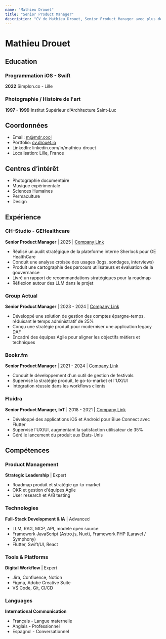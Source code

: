```yaml
---
name: "Mathieu Drouet"
title: "Senior Product Manager"
description: "CV de Mathieu Drouet, Senior Product Manager avec plus de 10 ans d'expérience en gestion de produits numériques et transformation digitale."
---
```


# Mathieu Drouet

## Education

### Programmation iOS - Swift
**2022**
Simplon.co - Lille

### Photographie / Histoire de l'art
**1997 - 1999**
Institut Supérieur d'Architecture Saint-Luc

## Coordonnées

- Email: m@mdr.cool
- Portfolio: [cv.drouet.io](https://cv.drouet.io)
- LinkedIn: linkedin.com/in/mathieu-drouet
- Localisation: Lille, France

## Centres d’intérêt

- Photographie documentaire
- Musique expérimentale
- Sciences Humaines
- Permaculture
- Design

## Expérience

### CH-Studio - GEHealthcare
**Senior Product Manager** | 2025 | [Company Link](https://chstudio.fr/project/plateforme-de-gestion-de-donnees-dicom/)

- Réalisé un audit stratégique de la plateforme interne Sherlock pour GE HealthCare
- Conduit une analyse croisée des usages (logs, sondages, interviews)
- Produit une cartographie des parcours utilisateurs et évaluation de la gouvernance
- Livré un rapport de recommandations stratégiques pour la roadmap
- Réflexion autour des LLM dans le projet

### Group Actual
**Senior Product Manager** | 2023 - 2024 | [Company Link](https://www.groupeactual.eu/)

- Développé une solution de gestion des comptes épargne-temps, réduisant le temps administratif de 25%
- Conçu une stratégie produit pour moderniser une application legacy DAF
- Encadré des équipes Agile pour aligner les objectifs métiers et techniques

### Bookr.fm
**Senior Product Manager** | 2021 - 2024 | [Company Link](https://bookr.fm/)

- Conduit le développement d'un outil de gestion de festivals
- Supervisé la stratégie produit, le go-to-market et l'UX/UI
- Intégration réussie dans les workflows clients

### Fluidra
**Senior Product Manager, IoT** | 2018 - 2021 | [Company Link](https://www.fluidra.com/)

- Développé des applications iOS et Android pour Blue Connect avec Flutter
- Supervisé l'UX/UI, augmentant la satisfaction utilisateur de 35%
- Géré le lancement du produit aux États-Unis

## Compétences

### Product Management
**Strategic Leadership** | Expert

- Roadmap produit et stratégie go-to-market
- OKR et gestion d'équipes Agile
- User research et A/B testing

### Technologies
**Full-Stack Development & IA** | Advanced
 
- LLM, RAG, MCP, API, modele open source
- Framework JavaScript (Astro.js, Nuxt), Framework PHP (Laravel / Symphony)
- Flutter, Swift/UI, React

### Tools & Platforms
**Digital Workflow** | Expert

- Jira, Confluence, Notion
- Figma, Adobe Creative Suite
- VS Code, Git, CI/CD

### Languages
**International Communication**

- Français - Langue maternelle
- Anglais - Professionnel
- Espagnol - Conversationnel